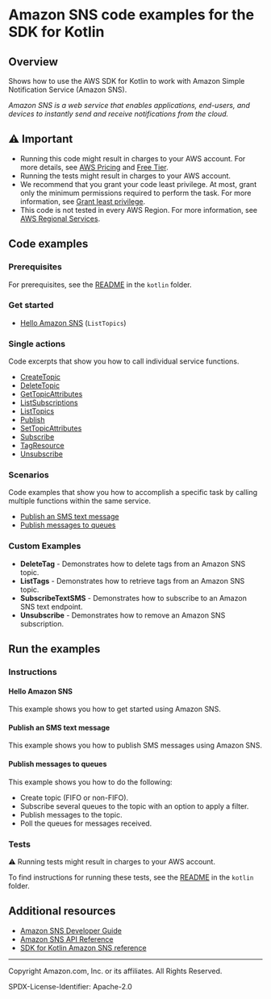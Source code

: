 # Amazon SNS code examples for the SDK for Kotlin

## Overview

Shows how to use the AWS SDK for Kotlin to work with Amazon Simple Notification Service (Amazon SNS).

<!--custom.overview.start-->
<!--custom.overview.end-->

_Amazon SNS is a web service that enables applications, end-users, and devices to instantly send and receive notifications from the cloud._

## ⚠ Important

* Running this code might result in charges to your AWS account. For more details, see [AWS Pricing](https://aws.amazon.com/pricing/) and [Free Tier](https://aws.amazon.com/free/).
* Running the tests might result in charges to your AWS account.
* We recommend that you grant your code least privilege. At most, grant only the minimum permissions required to perform the task. For more information, see [Grant least privilege](https://docs.aws.amazon.com/IAM/latest/UserGuide/best-practices.html#grant-least-privilege).
* This code is not tested in every AWS Region. For more information, see [AWS Regional Services](https://aws.amazon.com/about-aws/global-infrastructure/regional-product-services).

<!--custom.important.start-->
<!--custom.important.end-->

## Code examples

### Prerequisites

For prerequisites, see the [README](../../README.md#Prerequisites) in the `kotlin` folder.


<!--custom.prerequisites.start-->
<!--custom.prerequisites.end-->

### Get started

- [Hello Amazon SNS](src/main/kotlin/com/kotlin/sns/HelloSNS.kt#L6) (`ListTopics`)


### Single actions

Code excerpts that show you how to call individual service functions.

- [CreateTopic](src/main/kotlin/com/kotlin/sns/CreateTopic.kt#L39)
- [DeleteTopic](src/main/kotlin/com/kotlin/sns/DeleteTopic.kt#L38)
- [GetTopicAttributes](src/main/kotlin/com/kotlin/sns/GetTopicAttributes.kt#L38)
- [ListSubscriptions](src/main/kotlin/com/kotlin/sns/ListSubscriptions.kt#L22)
- [ListTopics](src/main/kotlin/com/kotlin/sns/ListTopics.kt#L22)
- [Publish](src/main/kotlin/com/kotlin/sns/PublishTopic.kt#L39)
- [SetTopicAttributes](src/main/kotlin/com/kotlin/sns/SetTopicAttributes.kt#L41)
- [Subscribe](src/main/kotlin/com/kotlin/sns/SubscribeEmail.kt#L40)
- [TagResource](src/main/kotlin/com/kotlin/sns/AddTags.kt#L39)
- [Unsubscribe](src/main/kotlin/com/kotlin/sns/Unsubscribe.kt#L37)

### Scenarios

Code examples that show you how to accomplish a specific task by calling multiple
functions within the same service.

- [Publish an SMS text message](src/main/kotlin/com/kotlin/sns/PublishTextSMS.kt)
- [Publish messages to queues](../../usecases/topics_and_queues/src/main/kotlin/com/example/sns/SNSWorkflow.kt)


<!--custom.examples.start-->

### Custom Examples

- **DeleteTag** - Demonstrates how to delete tags from an Amazon SNS topic.
- **ListTags** - Demonstrates how to retrieve tags from an Amazon SNS topic.
- **SubscribeTextSMS** - Demonstrates how to subscribe to an Amazon SNS text endpoint.
- **Unsubscribe** - Demonstrates how to remove an Amazon SNS subscription.
<!--custom.examples.end-->

## Run the examples

### Instructions


<!--custom.instructions.start-->
<!--custom.instructions.end-->

#### Hello Amazon SNS

This example shows you how to get started using Amazon SNS.



#### Publish an SMS text message

This example shows you how to publish SMS messages using Amazon SNS.


<!--custom.scenario_prereqs.sns_PublishTextSMS.start-->
<!--custom.scenario_prereqs.sns_PublishTextSMS.end-->


<!--custom.scenarios.sns_PublishTextSMS.start-->
<!--custom.scenarios.sns_PublishTextSMS.end-->

#### Publish messages to queues

This example shows you how to do the following:

- Create topic (FIFO or non-FIFO).
- Subscribe several queues to the topic with an option to apply a filter.
- Publish messages to the topic.
- Poll the queues for messages received.

<!--custom.scenario_prereqs.sqs_Scenario_TopicsAndQueues.start-->
<!--custom.scenario_prereqs.sqs_Scenario_TopicsAndQueues.end-->


<!--custom.scenarios.sqs_Scenario_TopicsAndQueues.start-->
<!--custom.scenarios.sqs_Scenario_TopicsAndQueues.end-->

### Tests

⚠ Running tests might result in charges to your AWS account.


To find instructions for running these tests, see the [README](../../README.md#Tests)
in the `kotlin` folder.



<!--custom.tests.start-->
<!--custom.tests.end-->

## Additional resources

- [Amazon SNS Developer Guide](https://docs.aws.amazon.com/sns/latest/dg/welcome.html)
- [Amazon SNS API Reference](https://docs.aws.amazon.com/sns/latest/api/welcome.html)
- [SDK for Kotlin Amazon SNS reference](https://sdk.amazonaws.com/kotlin/api/latest/sns/index.html)

<!--custom.resources.start-->
<!--custom.resources.end-->

---

Copyright Amazon.com, Inc. or its affiliates. All Rights Reserved.

SPDX-License-Identifier: Apache-2.0